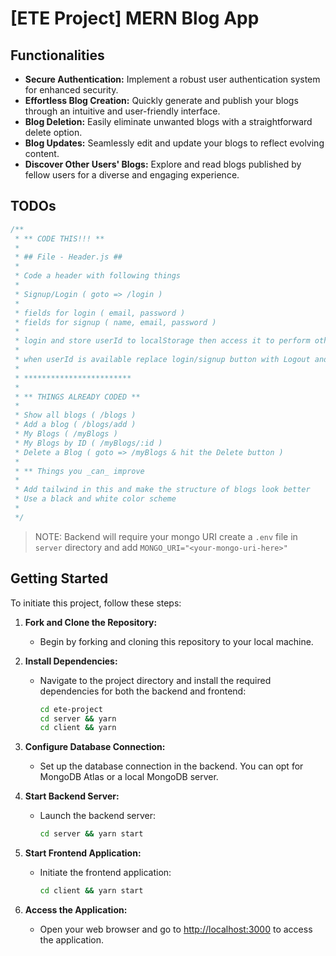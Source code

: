 # [ETE Project] MERN Blog App

## Functionalities

- **Secure Authentication:** Implement a robust user authentication system for enhanced security.
- **Effortless Blog Creation:** Quickly generate and publish your blogs through an intuitive and user-friendly interface.
- **Blog Deletion:** Easily eliminate unwanted blogs with a straightforward delete option.
- **Blog Updates:** Seamlessly edit and update your blogs to reflect evolving content.
- **Discover Other Users' Blogs:** Explore and read blogs published by fellow users for a diverse and engaging experience.

## TODOs

```js
/**
 * ** CODE THIS!!! **
 * 
 * ## File - Header.js ##
 * 
 * Code a header with following things
 * 
 * Signup/Login ( goto => /login )
 * 
 * fields for login ( email, password )
 * fields for signup ( name, email, password )
 * 
 * login and store userId to localStorage then access it to perform other operations
 * 
 * when userId is available replace login/signup button with Logout and delete userId stored in localStorage on logout
 * 
 * ************************
 * 
 * ** THINGS ALREADY CODED **
 * 
 * Show all blogs ( /blogs )
 * Add a blog ( /blogs/add )
 * My Blogs ( /myBlogs )
 * My Blogs by ID ( /myBlogs/:id )
 * Delete a Blog ( goto => /myBlogs & hit the Delete button )
 * 
 * ** Things you _can_ improve
 * 
 * Add tailwind in this and make the structure of blogs look better
 * Use a black and white color scheme
 * 
 */
```

> NOTE: Backend will require your mongo URI create a `.env` file in `server` directory and add `MONGO_URI="<your-mongo-uri-here>"`

## Getting Started

To initiate this project, follow these steps:

1. **Fork and Clone the Repository:**
   - Begin by forking and cloning this repository to your local machine.

2. **Install Dependencies:**
   - Navigate to the project directory and install the required dependencies for both the backend and frontend:

     ```bash
     cd ete-project
     cd server && yarn
     cd client && yarn
     ```

3. **Configure Database Connection:**
   - Set up the database connection in the backend. You can opt for MongoDB Atlas or a local MongoDB server.

4. **Start Backend Server:**
   - Launch the backend server:

     ```bash
     cd server && yarn start
     ```

5. **Start Frontend Application:**
   - Initiate the frontend application:

     ```bash
     cd client && yarn start
     ```

6. **Access the Application:**
   - Open your web browser and go to [http://localhost:3000](http://localhost:3000) to access the application.
